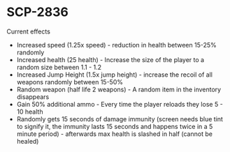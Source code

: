 # SCP-2836

Current effects

- Increased speed (1.25x speed) - reduction in health between 15-25% randomly
- Increased health (25 health) - Increase the size of the player to a random size between 1.1 - 1.2
- Increased Jump Height (1.5x jump height) - increase the recoil of all weapons randomly between 15-50%
- Random weapon (half life 2 weapons) - A random item in the inventory disappears
- Gain 50% additional ammo - Every time the player reloads they lose 5 - 10 health
- Randomly gets 15 seconds of damage immunity (screen needs blue tint to signify it, the immunity lasts 15 seconds and happens twice in a 5 minute period) - afterwards max health is slashed in half (cannot be healed)
